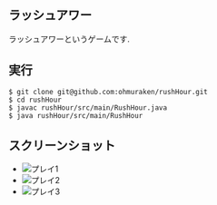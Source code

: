 ## ラッシュアワー
ラッシュアワーというゲームです.

## 実行
```
$ git clone git@github.com:ohmuraken/rushHour.git
$ cd rushHour
$ javac rushHour/src/main/RushHour.java
$ java rushHour/src/main/RushHour
```

## スクリーンショット
- ![プレイ1](https://gyazo.com/90e34936c438cc4e96c0410fce54aa8c.png)
- ![プレイ2](https://gyazo.com/46579b3b2215edd034e3db4b85dac748.png)
- ![プレイ3](https://gyazo.com/e65d8cadc10effd9fa8392464f2234ee.png)
